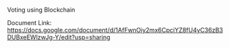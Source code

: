 Voting using Blockchain 

Document Link: https://docs.google.com/document/d/1AfFwnOiy2mx6CpciYZ8fU4yC36zB3DUBxeEWlzwJg-Y/edit?usp=sharing
